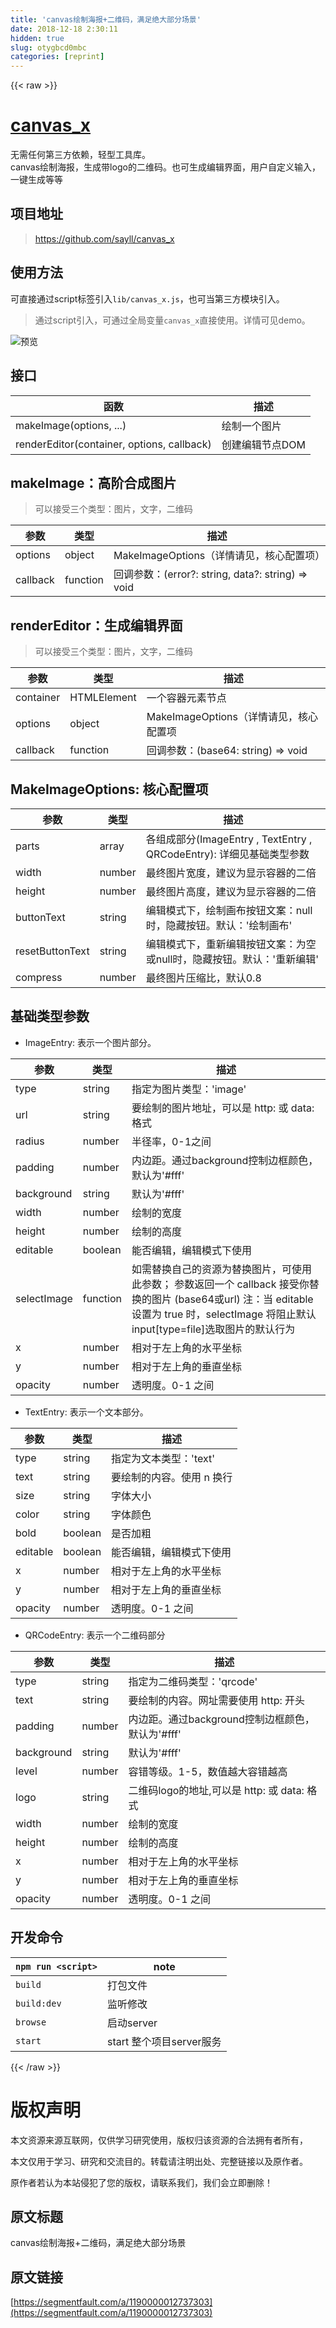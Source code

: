 ```yaml
---
title: 'canvas绘制海报+二维码，满足绝大部分场景' 
date: 2018-12-18 2:30:11
hidden: true
slug: otygbcd0mbc
categories: [reprint]
---
```


{{< raw >}}

                    
<h1 id="articleHeader0"><a href="https://github.com/sayll/canvas_x" rel="nofollow noreferrer" target="_blank">canvas_x</a></h1>
<p>无需任何第三方依赖，轻型工具库。<br>canvas绘制海报，生成带logo的二维码。也可生成编辑界面，用户自定义输入，一键生成等等</p>
<h2 id="articleHeader1">项目地址</h2>
<blockquote><a href="https://github.com/sayll/canvas_x" rel="nofollow noreferrer" target="_blank">https://github.com/sayll/canvas_x</a></blockquote>
<h2 id="articleHeader2">使用方法</h2>
<p>可直接通过script标签引入<code>lib/canvas_x.js</code>，也可当第三方模块引入。</p>
<blockquote>通过script引入，可通过全局变量<code>canvas_x</code>直接使用。详情可见demo。</blockquote>
<p><span class="img-wrap"><img data-src="/img/remote/1460000012737308?w=362&amp;h=622" src="https://static.alili.tech/img/remote/1460000012737308?w=362&amp;h=622" alt="预览" title="预览" style="cursor: pointer; display: inline;"></span></p>
<h2 id="articleHeader3">接口</h2>
<table>
<thead><tr>
<th>函数</th>
<th>描述</th>
</tr></thead>
<tbody>
<tr>
<td>makeImage(options, ...)</td>
<td>绘制一个图片</td>
</tr>
<tr>
<td>renderEditor(container, options, callback)</td>
<td>创建编辑节点DOM</td>
</tr>
</tbody>
</table>
<h2 id="articleHeader4">makeImage：高阶合成图片</h2>
<blockquote>可以接受三个类型：图片，文字，二维码</blockquote>
<table>
<thead><tr>
<th>参数</th>
<th>类型</th>
<th>描述</th>
</tr></thead>
<tbody>
<tr>
<td>options</td>
<td>object</td>
<td>MakeImageOptions（详情请见，核心配置项）</td>
</tr>
<tr>
<td>callback</td>
<td>function</td>
<td>回调参数：(error?: string, data?: string) =&gt; void</td>
</tr>
</tbody>
</table>
<h2 id="articleHeader5">renderEditor：生成编辑界面</h2>
<blockquote>可以接受三个类型：图片，文字，二维码</blockquote>
<table>
<thead><tr>
<th>参数</th>
<th>类型</th>
<th>描述</th>
</tr></thead>
<tbody>
<tr>
<td>container</td>
<td>HTMLElement</td>
<td>一个容器元素节点</td>
</tr>
<tr>
<td>options</td>
<td>object</td>
<td>MakeImageOptions（详情请见，核心配置项</td>
</tr>
<tr>
<td>callback</td>
<td>function</td>
<td>回调参数：(base64: string) =&gt; void</td>
</tr>
</tbody>
</table>
<h2 id="articleHeader6">MakeImageOptions: 核心配置项</h2>
<table>
<thead><tr>
<th>参数</th>
<th>类型</th>
<th>描述</th>
</tr></thead>
<tbody>
<tr>
<td>parts</td>
<td>array</td>
<td>各组成部分(ImageEntry , TextEntry , QRCodeEntry): 详细见基础类型参数</td>
</tr>
<tr>
<td>width</td>
<td>number</td>
<td>最终图片宽度，建议为显示容器的二倍</td>
</tr>
<tr>
<td>height</td>
<td>number</td>
<td>最终图片高度，建议为显示容器的二倍</td>
</tr>
<tr>
<td>buttonText</td>
<td>string</td>
<td>编辑模式下，绘制画布按钮文案：null时，隐藏按钮。默认：'绘制画布'</td>
</tr>
<tr>
<td>resetButtonText</td>
<td>string</td>
<td>编辑模式下，重新编辑按钮文案：为空或null时，隐藏按钮。默认：'重新编辑'</td>
</tr>
<tr>
<td>compress</td>
<td>number</td>
<td>最终图片压缩比，默认0.8</td>
</tr>
</tbody>
</table>
<h2 id="articleHeader7">基础类型参数</h2>
<ul><li>ImageEntry: 表示一个图片部分。</li></ul>
<table>
<thead><tr>
<th>参数</th>
<th>类型</th>
<th>描述</th>
</tr></thead>
<tbody>
<tr>
<td>type</td>
<td>string</td>
<td>指定为图片类型：'image'</td>
</tr>
<tr>
<td>url</td>
<td>string</td>
<td>要绘制的图片地址，可以是 http: 或 data: 格式</td>
</tr>
<tr>
<td>radius</td>
<td>number</td>
<td>半径率，0-1之间</td>
</tr>
<tr>
<td>padding</td>
<td>number</td>
<td>内边距。通过background控制边框颜色，默认为'#fff'</td>
</tr>
<tr>
<td>background</td>
<td>string</td>
<td>默认为'#fff'</td>
</tr>
<tr>
<td>width</td>
<td>number</td>
<td>绘制的宽度</td>
</tr>
<tr>
<td>height</td>
<td>number</td>
<td>绘制的高度</td>
</tr>
<tr>
<td>editable</td>
<td>boolean</td>
<td>能否编辑，编辑模式下使用</td>
</tr>
<tr>
<td>selectImage</td>
<td>function</td>
<td>如需替换自己的资源为替换图片，可使用此参数； 参数返回一个 callback 接受你替换的图片 (base64或url) 注：当 editable 设置为 true 时，selectImage 将阻止默认 input[type=file]选取图片的默认行为</td>
</tr>
<tr>
<td>x</td>
<td>number</td>
<td>相对于左上角的水平坐标</td>
</tr>
<tr>
<td>y</td>
<td>number</td>
<td>相对于左上角的垂直坐标</td>
</tr>
<tr>
<td>opacity</td>
<td>number</td>
<td>透明度。0-1 之间</td>
</tr>
</tbody>
</table>
<ul><li>TextEntry: 表示一个文本部分。</li></ul>
<table>
<thead><tr>
<th>参数</th>
<th>类型</th>
<th>描述</th>
</tr></thead>
<tbody>
<tr>
<td>type</td>
<td>string</td>
<td>指定为文本类型：'text'</td>
</tr>
<tr>
<td>text</td>
<td>string</td>
<td>要绘制的内容。使用 n 换行</td>
</tr>
<tr>
<td>size</td>
<td>string</td>
<td>字体大小</td>
</tr>
<tr>
<td>color</td>
<td>string</td>
<td>字体颜色</td>
</tr>
<tr>
<td>bold</td>
<td>boolean</td>
<td>是否加粗</td>
</tr>
<tr>
<td>editable</td>
<td>boolean</td>
<td>能否编辑，编辑模式下使用</td>
</tr>
<tr>
<td>x</td>
<td>number</td>
<td>相对于左上角的水平坐标</td>
</tr>
<tr>
<td>y</td>
<td>number</td>
<td>相对于左上角的垂直坐标</td>
</tr>
<tr>
<td>opacity</td>
<td>number</td>
<td>透明度。0-1 之间</td>
</tr>
</tbody>
</table>
<ul><li>QRCodeEntry: 表示一个二维码部分</li></ul>
<table>
<thead><tr>
<th>参数</th>
<th>类型</th>
<th>描述</th>
</tr></thead>
<tbody>
<tr>
<td>type</td>
<td>string</td>
<td>指定为二维码类型：'qrcode'</td>
</tr>
<tr>
<td>text</td>
<td>string</td>
<td>要绘制的内容。网址需要使用 http: 开头</td>
</tr>
<tr>
<td>padding</td>
<td>number</td>
<td>内边距。通过background控制边框颜色，默认为'#fff'</td>
</tr>
<tr>
<td>background</td>
<td>string</td>
<td>默认为'#fff'</td>
</tr>
<tr>
<td>level</td>
<td>number</td>
<td>容错等级。1-5，数值越大容错越高</td>
</tr>
<tr>
<td>logo</td>
<td>string</td>
<td>二维码logo的地址,可以是 http: 或 data: 格式</td>
</tr>
<tr>
<td>width</td>
<td>number</td>
<td>绘制的宽度</td>
</tr>
<tr>
<td>height</td>
<td>number</td>
<td>绘制的高度</td>
</tr>
<tr>
<td>x</td>
<td>number</td>
<td>相对于左上角的水平坐标</td>
</tr>
<tr>
<td>y</td>
<td>number</td>
<td>相对于左上角的垂直坐标</td>
</tr>
<tr>
<td>opacity</td>
<td>number</td>
<td>透明度。0-1 之间</td>
</tr>
</tbody>
</table>
<h2 id="articleHeader8">开发命令</h2>
<table>
<thead><tr>
<th><code>npm run &lt;script&gt;</code></th>
<th>note</th>
</tr></thead>
<tbody>
<tr>
<td><code>build</code></td>
<td>打包文件</td>
</tr>
<tr>
<td><code>build:dev</code></td>
<td>监听修改</td>
</tr>
<tr>
<td><code>browse</code></td>
<td>启动server</td>
</tr>
<tr>
<td><code>start</code></td>
<td>start 整个项目server服务</td>
</tr>
</tbody>
</table>

                
{{< /raw >}}

# 版权声明
本文资源来源互联网，仅供学习研究使用，版权归该资源的合法拥有者所有，

本文仅用于学习、研究和交流目的。转载请注明出处、完整链接以及原作者。

原作者若认为本站侵犯了您的版权，请联系我们，我们会立即删除！

## 原文标题
canvas绘制海报+二维码，满足绝大部分场景

## 原文链接
[https://segmentfault.com/a/1190000012737303](https://segmentfault.com/a/1190000012737303)

